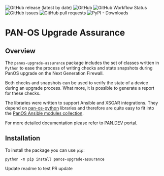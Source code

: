 ![GitHub release (latest by date)](https://img.shields.io/github/v/release/PaloAltoNetworks/pan-os-upgrade-assurance?style=flat-square)
![GitHub](https://img.shields.io/github/license/PaloAltoNetworks/terraform-modules-vmseries-ci-workflows?style=flat-square)
![GitHub Workflow Status](https://img.shields.io/github/actions/workflow/status/PaloAltoNetworks/pan-os-upgrade-assurance/release.yml?style=flat-square)
![GitHub issues](https://img.shields.io/github/issues/PaloAltoNetworks/pan-os-upgrade-assurance?style=flat-square)
![GitHub pull requests](https://img.shields.io/github/issues-pr/PaloAltoNetworks/pan-os-upgrade-assurance?style=flat-square)
![PyPI - Downloads](https://img.shields.io/pypi/dm/panos-upgrade-assurance?style=flat-square)


# PAN-OS Upgrade Assurance

## Overview

The `panos-upgrade-assurance` package includes the set of classes written in `Python` to ease the process of writing checks and state snapshots during PanOS upgrade on the Next Generation Firewall.

Both checks and snapshots can be used to verify the state of a device during an upgrade process. What more, it is possible to generate a report for these checks.

The libraries were written to support Ansible and XSOAR integrations. They depend on [pan-os-python](https://pan.dev/panos/docs/panospython/) libraries and therefore are quite easy to fit into the [PanOS Ansible modules collection](https://galaxy.ansible.com/paloaltonetworks/panos).

For more detailed documentation please refer to [PAN.DEV](https://pan.dev/panos/docs/panos-upgrade-assurance/) portal.

## Installation

To install the package you can use `pip`:

``` console
python -m pip install panos-upgrade-assurance
```

Update readme to test PR update
